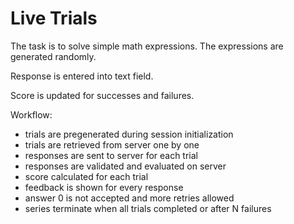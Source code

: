 # Live Trials

The task is to solve simple math expressions.
The expressions are generated randomly.

Response is entered into text field.

Score is updated for successes and failures.

Workflow:
- trials are pregenerated during session initialization
- trials are retrieved from server one by one
- responses are sent to server for each trial
- responses are validated and evaluated on server
- score calculated for each trial
- feedback is shown for every response
- answer 0 is not accepted and more retries allowed
- series terminate when all trials completed or after N failures